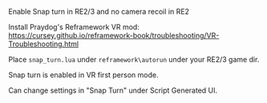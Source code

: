 Enable Snap turn in RE2/3 and no camera recoil in RE2

Install Praydog's Reframework VR mod: https://cursey.github.io/reframework-book/troubleshooting/VR-Troubleshooting.html

Place `snap_turn.lua` under `reframework\autorun` under your RE2/3 game dir.

Snap turn is enabled in VR first person mode.

Can change settings in "Snap Turn" under Script Generated UI.
